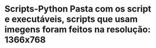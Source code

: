 # Scripts-Python Pasta com os script e executáveis, scripts que usam imegens foram feitos na resolução: 1366x768
